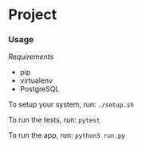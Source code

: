 # Project 

 

### Usage

*Requirements*

* pip
* virtualenv
* PostgreSQL

To setup your system, run:
`./setup.sh`

To run the tests, run:
`pytest`

To run the app, run:
`python3 run.py`


 